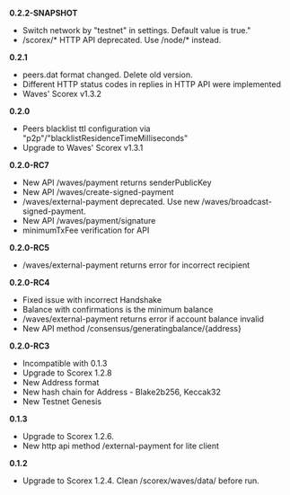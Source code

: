**0.2.2-SNAPSHOT**

* Switch network by "testnet" in settings. Default value is true."
* /scorex/* HTTP API deprecated. Use /node/* instead.

**0.2.1**

* peers.dat format changed. Delete old version.
* Different HTTP status codes in replies in HTTP API were implemented
* Waves' Scorex v1.3.2

**0.2.0**

* Peers blacklist ttl configuration via "p2p"/"blacklistResidenceTimeMilliseconds"
* Upgrade to Waves' Scorex v1.3.1

**0.2.0-RC7**

* New API /waves/payment returns senderPublicKey
* New API /waves/create-signed-payment
* /waves/external-payment deprecated. 
  Use new /waves/broadcast-signed-payment.
* New API /waves/payment/signature
* minimumTxFee verification for API

**0.2.0-RC5**

* /waves/external-payment returns error for incorrect recipient

**0.2.0-RC4**

* Fixed issue with incorrect Handshake
* Balance with confirmations is the minimum balance
* /waves/external-payment returns error if account balance invalid
* New API method /consensus/generatingbalance/{address}

**0.2.0-RC3**

* Incompatible with 0.1.3
* Upgrade to Scorex 1.2.8
* New Address format
* New hash chain for Address - Blake2b256, Keccak32
* New Testnet Genesis

**0.1.3**

* Upgrade to Scorex 1.2.6.
* New http api method /external-payment for lite client

**0.1.2**

* Upgrade to Scorex 1.2.4. Clean /scorex/waves/data/ before run.
